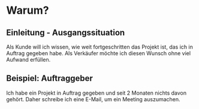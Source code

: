# Warum?

## Einleitung - Ausgangssituation

Als Kunde will ich wissen, wie weit fortgeschritten das Projekt ist, das ich in Auftrag gegeben habe. Als Verkäufer möchte ich diesen Wunsch ohne viel Aufwand erfüllen.

## Beispiel: Auftraggeber

Ich habe ein Projekt in Auftrag gegeben und seit 2 Monaten nichts davon gehört. Daher schreibe ich eine E-Mail, um ein Meeting auszumachen.
